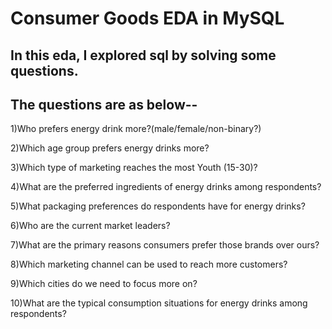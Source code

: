 # Consumer Goods EDA in MySQL

## In this eda, I explored sql by solving some questions.
## The questions are as below--


1)Who prefers energy drink more?(male/female/non-binary?)


2)Which age group prefers energy drinks more?

3)Which type of marketing reaches the most Youth (15-30)?

4)What are the preferred ingredients of energy drinks among respondents?

5)What packaging preferences do respondents have for energy drinks?

6)Who are the current market leaders?

7)What are the primary reasons consumers prefer those brands over ours?

8)Which marketing channel can be used to reach more customers?

9)Which cities do we need to focus more on?

10)What are the typical consumption situations for energy drinks among 
respondents?

